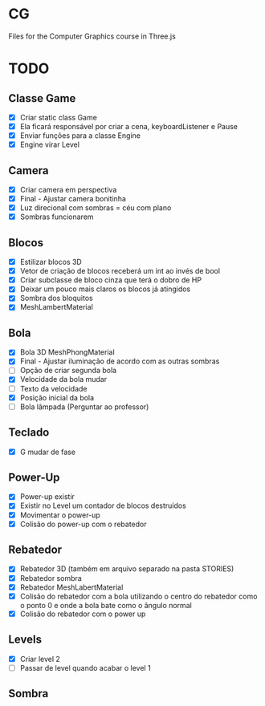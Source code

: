 # CG

Files for the Computer Graphics course in Three.js

# TODO

## Classe Game

-   [x] Criar static class Game
-   [x] Ela ficará responsável por criar a cena, keyboardListener e Pause
-   [x] Enviar funções para a classe Engine
-   [x] Engine virar Level

## Camera

-   [x] Criar camera em perspectiva
-   [x] Final - Ajustar camera bonitinha
-   [x] Luz direcional com sombras = céu com plano
-   [x] Sombras funcionarem

## Blocos

-   [x] Estilizar blocos 3D
-   [x] Vetor de criação de blocos receberá um int ao invés de bool
-   [x] Criar subclasse de bloco cinza que terá o dobro de HP
-   [x] Deixar um pouco mais claros os blocos já atingidos
-   [x] Sombra dos bloquitos
-   [x] MeshLambertMaterial

## Bola

-   [x] Bola 3D MeshPhongMaterial
-   [x] Final - Ajustar iluminação de acordo com as outras sombras
-   [ ] Opção de criar segunda bola
-   [x] Velocidade da bola mudar
-   [ ] Texto da velocidade
-   [x] Posição inicial da bola
-   [ ] Bola lâmpada (Perguntar ao professor)

## Teclado

-   [x] G mudar de fase

## Power-Up

-   [x] Power-up existir
-   [x] Existir no Level um contador de blocos destruídos
-   [x] Movimentar o power-up
-   [x] Colisão do power-up com o rebatedor

## Rebatedor

-   [x] Rebatedor 3D (também em arquivo separado na pasta STORIES)
-   [x] Rebatedor sombra
-   [x] Rebatedor MeshLabertMaterial
-   [x] Colisão do rebatedor com a bola utilizando o centro do rebatedor como o ponto 0 e onde a bola bate como o ângulo normal
-   [x] Colisão do rebatedor com o power up

## Levels

-   [x] Criar level 2
-   [ ] Passar de level quando acabar o level 1

## Sombra
